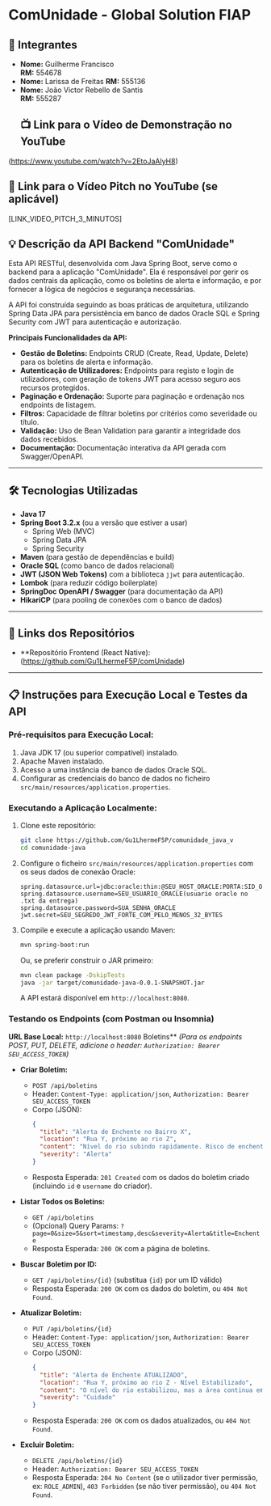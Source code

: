 #   ComUnidade - Global Solution FIAP 
## 👥 Integrantes

- **Nome:** Guilherme Francisco   
  **RM:** 554678 
- **Nome:** Larissa de Freitas
  **RM:** 555136
- **Nome:** João Victor Rebello de Santis  
  **RM:** 555287
  ## 📺 Link para o Vídeo de Demonstração no YouTube

(https://www.youtube.com/watch?v=2EtoJaAlyH8)

## 🎤 Link para o Vídeo Pitch no YouTube (se aplicável)

[LINK_VIDEO_PITCH_3_MINUTOS]

## 💡 Descrição da API Backend "ComUnidade"

Esta API RESTful, desenvolvida com Java Spring Boot, serve como o backend para a aplicação "ComUnidade". Ela é responsável por gerir os dados centrais da aplicação, como os boletins de alerta e informação, e por fornecer a lógica de negócios e segurança necessárias.

A API foi construída seguindo as boas práticas de arquitetura, utilizando Spring Data JPA para persistência em banco de dados Oracle SQL e Spring Security com JWT para autenticação e autorização.

**Principais Funcionalidades da API:**

* **Gestão de Boletins:** Endpoints CRUD (Create, Read, Update, Delete) para os boletins de alerta e informação.
* **Autenticação de Utilizadores:** Endpoints para registo e login de utilizadores, com geração de tokens JWT para acesso seguro aos recursos protegidos.
* **Paginação e Ordenação:** Suporte para paginação e ordenação nos endpoints de listagem.
* **Filtros:** Capacidade de filtrar boletins por critérios como severidade ou título.
* **Validação:** Uso de Bean Validation para garantir a integridade dos dados recebidos.
* **Documentação:** Documentação interativa da API gerada com Swagger/OpenAPI.

---

## 🛠️ Tecnologias Utilizadas

* **Java 17**
* **Spring Boot 3.2.x** (ou a versão que estiver a usar)
    * Spring Web (MVC)
    * Spring Data JPA
    * Spring Security
* **Maven** (para gestão de dependências e build)
* **Oracle SQL** (como banco de dados relacional)
* **JWT (JSON Web Tokens)** com a biblioteca `jjwt` para autenticação.
* **Lombok** (para reduzir código boilerplate)
* **SpringDoc OpenAPI / Swagger** (para documentação da API)
* **HikariCP** (para pooling de conexões com o banco de dados)

---

## 🔗 Links dos Repositórios

* **Repositório Frontend (React Native):(https://github.com/Gu1LhermeF5P/comUnidade)

---

## 📋 Instruções para Execução Local e Testes da API

### Pré-requisitos para Execução Local:

1.  Java JDK 17 (ou superior compatível) instalado.
2.  Apache Maven instalado.
3.  Acesso a uma instância de banco de dados Oracle SQL.
4.  Configurar as credenciais do banco de dados no ficheiro `src/main/resources/application.properties`.

### Executando a Aplicação Localmente:

1.  Clone este repositório:
    ```bash
    git clone https://github.com/Gu1LhermeF5P/comunidade_java_v
    cd comunidade-java 
    ```
2.  Configure o ficheiro `src/main/resources/application.properties` com os seus dados de conexão Oracle:
    ```properties
    spring.datasource.url=jdbc:oracle:thin:@SEU_HOST_ORACLE:PORTA:SID_OU_SERVICE_NAME
    spring.datasource.username=SEU_USUARIO_ORACLE(usuario oracle no .txt da entrega)
    spring.datasource.password=SUA_SENHA_ORACLE
    jwt.secret=SEU_SEGREDO_JWT_FORTE_COM_PELO_MENOS_32_BYTES
    ```
3.  Compile e execute a aplicação usando Maven:
    ```bash
    mvn spring-boot:run
    ```
    Ou, se preferir construir o JAR primeiro:
    ```bash
    mvn clean package -DskipTests
    java -jar target/comunidade-java-0.0.1-SNAPSHOT.jar 
    ```
    A API estará disponível em `http://localhost:8080`.

### Testando os Endpoints (com Postman ou Insomnia)

**URL Base Local:** `http://localhost:8080`
Boletins**
   *(Para os endpoints POST, PUT, DELETE, adicione o header: `Authorization: Bearer SEU_ACCESS_TOKEN`)*

* **Criar Boletim:**
    * `POST /api/boletins`
    * Header: `Content-Type: application/json`, `Authorization: Bearer SEU_ACCESS_TOKEN`
    * Corpo (JSON):
        ```json
        {
          "title": "Alerta de Enchente no Bairro X",
          "location": "Rua Y, próximo ao rio Z",
          "content": "Nível do rio subindo rapidamente. Risco de enchente iminente.",
          "severity": "Alerta"
        }
        ```
    * Resposta Esperada: `201 Created` com os dados do boletim criado (incluindo `id` e `username` do criador).

* **Listar Todos os Boletins:**
    * `GET /api/boletins`
    * (Opcional) Query Params: `?page=0&size=5&sort=timestamp,desc&severity=Alerta&title=Enchente`
    * Resposta Esperada: `200 OK` com a página de boletins.

* **Buscar Boletim por ID:**
    * `GET /api/boletins/{id}` (substitua `{id}` por um ID válido)
    * Resposta Esperada: `200 OK` com os dados do boletim, ou `404 Not Found`.

* **Atualizar Boletim:**
    * `PUT /api/boletins/{id}`
    * Header: `Content-Type: application/json`, `Authorization: Bearer SEU_ACCESS_TOKEN`
    * Corpo (JSON):
        ```json
        {
          "title": "Alerta de Enchente ATUALIZADO",
          "location": "Rua Y, próximo ao rio Z - Nível Estabilizado",
          "content": "O nível do rio estabilizou, mas a área continua em observação.",
          "severity": "Cuidado"
        }
        ```
    * Resposta Esperada: `200 OK` com os dados atualizados, ou `404 Not Found`.

* **Excluir Boletim:**
    * `DELETE /api/boletins/{id}`
    * Header: `Authorization: Bearer SEU_ACCESS_TOKEN`
    * Resposta Esperada: `204 No Content` (se o utilizador tiver permissão, ex: `ROLE_ADMIN`), `403 Forbidden` (se não tiver permissão), ou `404 Not Found`.
